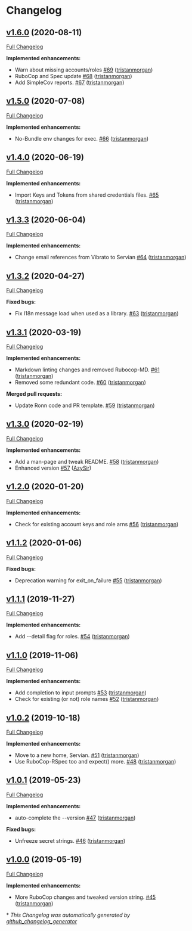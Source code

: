 # Changelog

## [v1.6.0](https://github.com/servian/awskeyring/tree/v1.6.0) (2020-08-11)

[Full Changelog](https://github.com/servian/awskeyring/compare/v1.5.0...v1.6.0)

**Implemented enhancements:**

- Warn about missing accounts/roles [\#69](https://github.com/servian/awskeyring/pull/69) ([tristanmorgan](https://github.com/tristanmorgan))
- RuboCop and Spec update [\#68](https://github.com/servian/awskeyring/pull/68) ([tristanmorgan](https://github.com/tristanmorgan))
- Add SimpleCov reports. [\#67](https://github.com/servian/awskeyring/pull/67) ([tristanmorgan](https://github.com/tristanmorgan))

## [v1.5.0](https://github.com/servian/awskeyring/tree/v1.5.0) (2020-07-08)

[Full Changelog](https://github.com/servian/awskeyring/compare/v1.4.0...v1.5.0)

**Implemented enhancements:**

- No-Bundle env changes for exec. [\#66](https://github.com/servian/awskeyring/pull/66) ([tristanmorgan](https://github.com/tristanmorgan))

## [v1.4.0](https://github.com/servian/awskeyring/tree/v1.4.0) (2020-06-19)

[Full Changelog](https://github.com/servian/awskeyring/compare/v1.3.3...v1.4.0)

**Implemented enhancements:**

- Import Keys and Tokens from shared credentials files. [\#65](https://github.com/servian/awskeyring/pull/65) ([tristanmorgan](https://github.com/tristanmorgan))

## [v1.3.3](https://github.com/servian/awskeyring/tree/v1.3.3) (2020-06-04)

[Full Changelog](https://github.com/servian/awskeyring/compare/v1.3.2...v1.3.3)

**Implemented enhancements:**

- Change email references from Vibrato to Servian [\#64](https://github.com/servian/awskeyring/pull/64) ([tristanmorgan](https://github.com/tristanmorgan))

## [v1.3.2](https://github.com/servian/awskeyring/tree/v1.3.2) (2020-04-27)

[Full Changelog](https://github.com/servian/awskeyring/compare/v1.3.1...v1.3.2)

**Fixed bugs:**

- Fix I18n message load when used as a library. [\#63](https://github.com/servian/awskeyring/pull/63) ([tristanmorgan](https://github.com/tristanmorgan))

## [v1.3.1](https://github.com/servian/awskeyring/tree/v1.3.1) (2020-03-19)

[Full Changelog](https://github.com/servian/awskeyring/compare/v1.3.0...v1.3.1)

**Implemented enhancements:**

- Markdown linting changes and removed Rubocop-MD. [\#61](https://github.com/servian/awskeyring/pull/61) ([tristanmorgan](https://github.com/tristanmorgan))
- Removed some redundant code. [\#60](https://github.com/servian/awskeyring/pull/60) ([tristanmorgan](https://github.com/tristanmorgan))

**Merged pull requests:**

- Update Ronn code and PR template. [\#59](https://github.com/servian/awskeyring/pull/59) ([tristanmorgan](https://github.com/tristanmorgan))

## [v1.3.0](https://github.com/servian/awskeyring/tree/v1.3.0) (2020-02-19)

[Full Changelog](https://github.com/servian/awskeyring/compare/v1.2.0...v1.3.0)

**Implemented enhancements:**

- Add a man-page and tweak README. [\#58](https://github.com/servian/awskeyring/pull/58) ([tristanmorgan](https://github.com/tristanmorgan))
- Enhanced version [\#57](https://github.com/servian/awskeyring/pull/57) ([AzySir](https://github.com/AzySir))

## [v1.2.0](https://github.com/servian/awskeyring/tree/v1.2.0) (2020-01-20)

[Full Changelog](https://github.com/servian/awskeyring/compare/v1.1.2...v1.2.0)

**Implemented enhancements:**

- Check for existing account keys and role arns [\#56](https://github.com/servian/awskeyring/pull/56) ([tristanmorgan](https://github.com/tristanmorgan))

## [v1.1.2](https://github.com/servian/awskeyring/tree/v1.1.2) (2020-01-06)

[Full Changelog](https://github.com/servian/awskeyring/compare/v1.1.1...v1.1.2)

**Fixed bugs:**

- Deprecation warning for exit\_on\_failure [\#55](https://github.com/servian/awskeyring/pull/55) ([tristanmorgan](https://github.com/tristanmorgan))

## [v1.1.1](https://github.com/servian/awskeyring/tree/v1.1.1) (2019-11-27)

[Full Changelog](https://github.com/servian/awskeyring/compare/v1.1.0...v1.1.1)

**Implemented enhancements:**

- Add --detail flag for roles. [\#54](https://github.com/servian/awskeyring/pull/54) ([tristanmorgan](https://github.com/tristanmorgan))

## [v1.1.0](https://github.com/servian/awskeyring/tree/v1.1.0) (2019-11-06)

[Full Changelog](https://github.com/servian/awskeyring/compare/v1.0.2...v1.1.0)

**Implemented enhancements:**

- Add completion to input prompts [\#53](https://github.com/servian/awskeyring/pull/53) ([tristanmorgan](https://github.com/tristanmorgan))
- Check for existing \(or not\) role names [\#52](https://github.com/servian/awskeyring/pull/52) ([tristanmorgan](https://github.com/tristanmorgan))

## [v1.0.2](https://github.com/servian/awskeyring/tree/v1.0.2) (2019-10-18)

[Full Changelog](https://github.com/servian/awskeyring/compare/v1.0.1...v1.0.2)

**Implemented enhancements:**

- Move to a new home, Servian. [\#51](https://github.com/servian/awskeyring/pull/51) ([tristanmorgan](https://github.com/tristanmorgan))
- Use RuboCop-RSpec too and expect\(\) more. [\#48](https://github.com/servian/awskeyring/pull/48) ([tristanmorgan](https://github.com/tristanmorgan))

## [v1.0.1](https://github.com/servian/awskeyring/tree/v1.0.1) (2019-05-23)

[Full Changelog](https://github.com/servian/awskeyring/compare/v1.0.0...v1.0.1)

**Implemented enhancements:**

- auto-complete the --version [\#47](https://github.com/servian/awskeyring/pull/47) ([tristanmorgan](https://github.com/tristanmorgan))

**Fixed bugs:**

- Unfreeze secret strings. [\#46](https://github.com/servian/awskeyring/pull/46) ([tristanmorgan](https://github.com/tristanmorgan))

## [v1.0.0](https://github.com/servian/awskeyring/tree/v1.0.0) (2019-05-19)

[Full Changelog](https://github.com/servian/awskeyring/compare/v0.10.0...v1.0.0)

**Implemented enhancements:**

- More RuboCop changes and tweaked version string. [\#45](https://github.com/servian/awskeyring/pull/45) ([tristanmorgan](https://github.com/tristanmorgan))



\* *This Changelog was automatically generated by [github_changelog_generator](https://github.com/github-changelog-generator/github-changelog-generator)*
